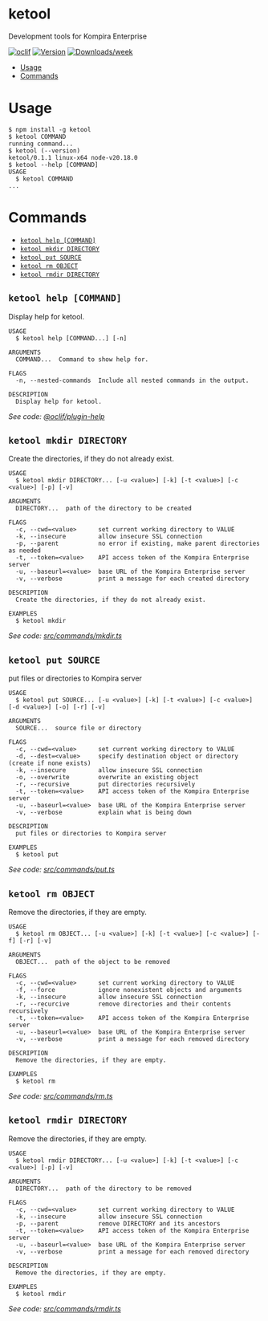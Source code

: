 ketool
=================

Development tools for Kompira Enterprise


[![oclif](https://img.shields.io/badge/cli-oclif-brightgreen.svg)](https://oclif.io)
[![Version](https://img.shields.io/npm/v/ketool.svg)](https://npmjs.org/package/ketool)
[![Downloads/week](https://img.shields.io/npm/dw/ketool.svg)](https://npmjs.org/package/ketool)


<!-- toc -->
* [Usage](#usage)
* [Commands](#commands)
<!-- tocstop -->
# Usage
<!-- usage -->
```sh-session
$ npm install -g ketool
$ ketool COMMAND
running command...
$ ketool (--version)
ketool/0.1.1 linux-x64 node-v20.18.0
$ ketool --help [COMMAND]
USAGE
  $ ketool COMMAND
...
```
<!-- usagestop -->
# Commands
<!-- commands -->
* [`ketool help [COMMAND]`](#ketool-help-command)
* [`ketool mkdir DIRECTORY`](#ketool-mkdir-directory)
* [`ketool put SOURCE`](#ketool-put-source)
* [`ketool rm OBJECT`](#ketool-rm-object)
* [`ketool rmdir DIRECTORY`](#ketool-rmdir-directory)

## `ketool help [COMMAND]`

Display help for ketool.

```
USAGE
  $ ketool help [COMMAND...] [-n]

ARGUMENTS
  COMMAND...  Command to show help for.

FLAGS
  -n, --nested-commands  Include all nested commands in the output.

DESCRIPTION
  Display help for ketool.
```

_See code: [@oclif/plugin-help](https://github.com/oclif/plugin-help/blob/v6.2.15/src/commands/help.ts)_

## `ketool mkdir DIRECTORY`

Create the directories, if they do not already exist.

```
USAGE
  $ ketool mkdir DIRECTORY... [-u <value>] [-k] [-t <value>] [-c <value>] [-p] [-v]

ARGUMENTS
  DIRECTORY...  path of the directory to be created

FLAGS
  -c, --cwd=<value>      set current working directory to VALUE
  -k, --insecure         allow insecure SSL connection
  -p, --parent           no error if existing, make parent directories as needed
  -t, --token=<value>    API access token of the Kompira Enterprise server
  -u, --baseurl=<value>  base URL of the Kompira Enterprise server
  -v, --verbose          print a message for each created directory

DESCRIPTION
  Create the directories, if they do not already exist.

EXAMPLES
  $ ketool mkdir
```

_See code: [src/commands/mkdir.ts](https://github.com/fixpoint/ketool/blob/v0.1.1/src/commands/mkdir.ts)_

## `ketool put SOURCE`

put files or directories to Kompira server

```
USAGE
  $ ketool put SOURCE... [-u <value>] [-k] [-t <value>] [-c <value>] [-d <value>] [-o] [-r] [-v]

ARGUMENTS
  SOURCE...  source file or directory

FLAGS
  -c, --cwd=<value>      set current working directory to VALUE
  -d, --dest=<value>     specify destination object or directory (create if none exists)
  -k, --insecure         allow insecure SSL connection
  -o, --overwrite        overwrite an existing object
  -r, --recursive        put directories recursively
  -t, --token=<value>    API access token of the Kompira Enterprise server
  -u, --baseurl=<value>  base URL of the Kompira Enterprise server
  -v, --verbose          explain what is being down

DESCRIPTION
  put files or directories to Kompira server

EXAMPLES
  $ ketool put
```

_See code: [src/commands/put.ts](https://github.com/fixpoint/ketool/blob/v0.1.1/src/commands/put.ts)_

## `ketool rm OBJECT`

Remove the directories, if they are empty.

```
USAGE
  $ ketool rm OBJECT... [-u <value>] [-k] [-t <value>] [-c <value>] [-f] [-r] [-v]

ARGUMENTS
  OBJECT...  path of the object to be removed

FLAGS
  -c, --cwd=<value>      set current working directory to VALUE
  -f, --force            ignore nonexistent objects and arguments
  -k, --insecure         allow insecure SSL connection
  -r, --recurcive        remove directories and their contents recursively
  -t, --token=<value>    API access token of the Kompira Enterprise server
  -u, --baseurl=<value>  base URL of the Kompira Enterprise server
  -v, --verbose          print a message for each removed directory

DESCRIPTION
  Remove the directories, if they are empty.

EXAMPLES
  $ ketool rm
```

_See code: [src/commands/rm.ts](https://github.com/fixpoint/ketool/blob/v0.1.1/src/commands/rm.ts)_

## `ketool rmdir DIRECTORY`

Remove the directories, if they are empty.

```
USAGE
  $ ketool rmdir DIRECTORY... [-u <value>] [-k] [-t <value>] [-c <value>] [-p] [-v]

ARGUMENTS
  DIRECTORY...  path of the directory to be removed

FLAGS
  -c, --cwd=<value>      set current working directory to VALUE
  -k, --insecure         allow insecure SSL connection
  -p, --parent           remove DIRECTORY and its ancestors
  -t, --token=<value>    API access token of the Kompira Enterprise server
  -u, --baseurl=<value>  base URL of the Kompira Enterprise server
  -v, --verbose          print a message for each removed directory

DESCRIPTION
  Remove the directories, if they are empty.

EXAMPLES
  $ ketool rmdir
```

_See code: [src/commands/rmdir.ts](https://github.com/fixpoint/ketool/blob/v0.1.1/src/commands/rmdir.ts)_
<!-- commandsstop -->

